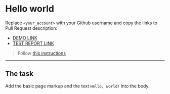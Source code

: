 # Hello world
Replace `<your_account>` with your Github username and copy the links to Pull Request description:
- [DEMO LINK](https://MayerLansky.github.io/layout_hello-world/)
- [TEST REPORT LINK](https://MayerLansky.github.io/layout_hello-world/report/html_report/)

> Follow [this instructions](https://mate-academy.github.io/layout_task-guideline/#how-to-solve-the-layout-tasks-on-github)
___

## The task 
Add the basic page markup and the text `Hello, world!` into the body.
